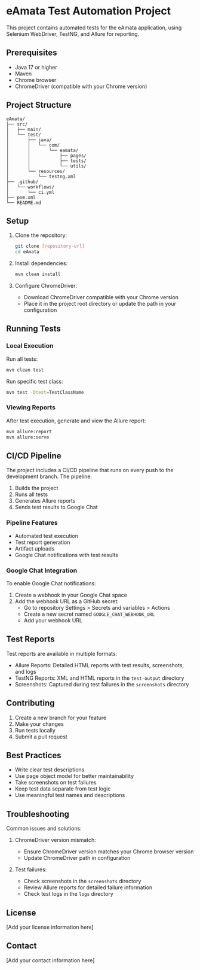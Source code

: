 # eAmata Test Automation Project

This project contains automated tests for the eAmata application, using Selenium WebDriver, TestNG, and Allure for reporting.

## Prerequisites

- Java 17 or higher
- Maven
- Chrome browser
- ChromeDriver (compatible with your Chrome version)

## Project Structure

```
eAmata/
├── src/
│   ├── main/
│   └── test/
│       ├── java/
│       │   └── com/
│       │       └── eamata/
│       │           ├── pages/
│       │           ├── tests/
│       │           └── utils/
│       └── resources/
│           └── testng.xml
├── .github/
│   └── workflows/
│       └── ci.yml
├── pom.xml
└── README.md
```

## Setup

1. Clone the repository:
   ```bash
   git clone [repository-url]
   cd eAmata
   ```

2. Install dependencies:
   ```bash
   mvn clean install
   ```

3. Configure ChromeDriver:
   - Download ChromeDriver compatible with your Chrome version
   - Place it in the project root directory or update the path in your configuration

## Running Tests

### Local Execution

Run all tests:
```bash
mvn clean test
```

Run specific test class:
```bash
mvn test -Dtest=TestClassName
```

### Viewing Reports

After test execution, generate and view the Allure report:
```bash
mvn allure:report
mvn allure:serve
```

## CI/CD Pipeline

The project includes a CI/CD pipeline that runs on every push to the development branch. The pipeline:

1. Builds the project
2. Runs all tests
3. Generates Allure reports
4. Sends test results to Google Chat

### Pipeline Features

- Automated test execution
- Test report generation
- Artifact uploads
- Google Chat notifications with test results

### Google Chat Integration

To enable Google Chat notifications:

1. Create a webhook in your Google Chat space
2. Add the webhook URL as a GitHub secret:
   - Go to repository Settings > Secrets and variables > Actions
   - Create a new secret named `GOOGLE_CHAT_WEBHOOK_URL`
   - Add your webhook URL

## Test Reports

Test reports are available in multiple formats:

- Allure Reports: Detailed HTML reports with test results, screenshots, and logs
- TestNG Reports: XML and HTML reports in the `test-output` directory
- Screenshots: Captured during test failures in the `screenshots` directory

## Contributing

1. Create a new branch for your feature
2. Make your changes
3. Run tests locally
4. Submit a pull request

## Best Practices

- Write clear test descriptions
- Use page object model for better maintainability
- Take screenshots on test failures
- Keep test data separate from test logic
- Use meaningful test names and descriptions

## Troubleshooting

Common issues and solutions:

1. ChromeDriver version mismatch:
   - Ensure ChromeDriver version matches your Chrome browser version
   - Update ChromeDriver path in configuration

2. Test failures:
   - Check screenshots in the `screenshots` directory
   - Review Allure reports for detailed failure information
   - Check test logs in the `logs` directory

## License

[Add your license information here]

## Contact

[Add your contact information here] 